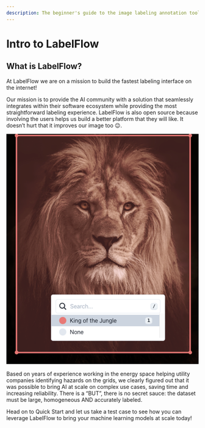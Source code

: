 ```yaml
---
description: The beginner's guide to the image labeling annotation tool LabelFlow
---
```


# Intro to LabelFlow

## What is LabelFlow?

At LabelFlow we are on a mission to build the fastest labeling interface on the internet!

Our mission is to provide the AI community with a solution that seamlessly integrates within their software ecosystem while providing the most straightforward labeling experience.  LabelFlow is also open source because involving the users helps us build a better platform that they will like. It doesn’t hurt that it improves our image too 😉.

![](.gitbook/assets/image.png)

Based on years of experience working in the energy space helping utility companies identifying hazards on the grids, we clearly figured out that it was possible to bring AI at scale on complex use cases, saving time and increasing reliability. There is a “BUT”, there is no secret sauce: the dataset must be large, homogeneous AND accurately labeled.

Head on to Quick Start and let us take a test case to see how you can leverage LabelFlow to bring your machine learning models at scale today!

